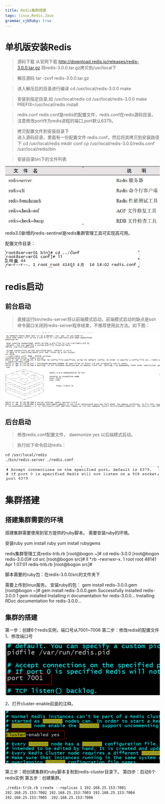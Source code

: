 ```yaml
---
title: Redis集群搭建
tags: linux,Redis,Java
grammar_cjkRuby: true
---
```


# 单机版安装Redis
> 源码下载
	从官网下载 
	http://download.redis.io/releases/redis-3.0.0.tar.gz
	将redis-3.0.0.tar.gz拷贝到/usr/local下


> 解压源码
   tar -zxvf redis-3.0.0.tar.gz  
   
   
> 进入解压后的目录进行编译
	cd /usr/local/redis-3.0.0
	make
	
> 安装到指定目录,如 /usr/local/redis
	cd /usr/local/redis-3.0.0 
	make PREFIX=/usr/local/redis install

> redis.conf
redis.conf是redis的配置文件，redis.conf在redis源码目录。
注意修改port作为redis进程的端口,port默认6379。


>拷贝配置文件到安装目录下	
	进入源码目录，里面有一份配置文件 redis.conf，然后将其拷贝到安装路径下 
	cd /usr/local/redis
	mkdir conf
	cp /usr/local/redis-3.0.0/redis.conf  /usr/local/redis/bin


> 安装目录bin下的文件列表

![enter description here][1]


redis3.0新增的redis-sentinel是redis集群管理工具可实现高可用。

配置文件目录：

![enter description here][2]


# redis启动

## 前台启动

> 直接运行bin/redis-server将以前端模式启动，前端模式启动的缺点是ssh命令窗口关闭则redis-server程序结束，不推荐使用此方法。如下图：

![enter description here][3]


## 后台启动

> 修改redis.conf配置文件， daemonize yes 以后端模式启动。

> 执行如下命令启动redis：

``` jboss-cli
cd /usr/local/redis
./bin/redis-server ./redis.conf
```
![enter description here][4]

# 集群搭建

## 搭建集群需要的环境

搭建集群需要使用到官方提供的ruby脚本。
需要安装ruby的环境。

安装ruby
yum install ruby
yum install rubygems

redis集群管理工具redis-trib.rb
[root@bogon ~]# cd redis-3.0.0
[root@bogon redis-3.0.0]# cd src
[root@bogon src]# ll *.rb
-rwxrwxr-x. 1 root root 48141 Apr  1 07:01 redis-trib.rb
[root@bogon src]# 

脚本需要的ruby包：在redis-3.0.0/src的文件夹下

需要上传到linux服务。
安装ruby的包：
gem install redis-3.0.0.gem
[root@bogon ~]# gem install redis-3.0.0.gem 
Successfully installed redis-3.0.0
1 gem installed
Installing ri documentation for redis-3.0.0...
Installing RDoc documentation for redis-3.0.0...

## 集群的搭建

第一步：创建6个redis实例，端口号从7001~7006
第二步：修改redis的配置文件
1、修改端口号

![enter description here][5]

2、打开cluster-enable前面的注释。

![enter description here][6]

第三步：把创建集群的ruby脚本复制到redis-cluster目录下。
第四步：启动6个redis实例
第五步：创建集群。

``` stylus
./redis-trib.rb create --replicas 1 192.168.25.153:7001 192.168.25.153:7002 192.168.25.153:7003 192.168.25.153:7004 192.168.25.153:7005  192.168.25.153:7006
```


  [1]: https://www.github.com/xiesen310/notes_Images/raw/master/images/1506596693371.jpg
  [2]: https://www.github.com/xiesen310/notes_Images/raw/master/images/1506596641999.jpg
  [3]: https://www.github.com/xiesen310/notes_Images/raw/master/images/1506596813212.jpg
  [4]: https://www.github.com/xiesen310/notes_Images/raw/master/images/1506596893766.jpg
  [5]: https://www.github.com/xiesen310/notes_Images/raw/master/images/1506597151900.jpg
  [6]: https://www.github.com/xiesen310/notes_Images/raw/master/images/1506597171883.jpg